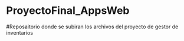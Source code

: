 # ProyectoFinal_AppsWeb
#Reposaitorio donde se subiran los archivos del proyecto de gestor de inventarios
